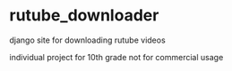 # rutube_downloader
django site for downloading rutube videos


individual project for 10th grade
not for commercial usage
